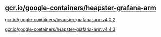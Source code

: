 
[gcr.io/google-containers/heapster-grafana-arm](https://hub.docker.com/r/anjia0532/google-containers.heapster-grafana-arm/tags/)
-----


[gcr.io/google-containers/heapster-grafana-arm:v4.0.2](https://hub.docker.com/r/anjia0532/google-containers.heapster-grafana-arm/tags/)


[gcr.io/google-containers/heapster-grafana-arm:v4.4.3](https://hub.docker.com/r/anjia0532/google-containers.heapster-grafana-arm/tags/)


